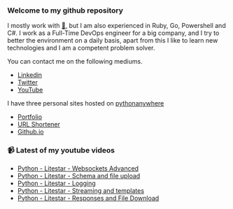 ### Welcome to my github repository

I mostly work with [:snake:](https://www.python.org/), but I am also experienced in Ruby, Go, Powershell and C#. I work as a Full-Time DevOps engineer for a big company, and I try to better the environment on a daily basis, apart from this I like to learn new technologies and I am a competent problem solver.

You can contact me on the following mediums.
- [Linkedin](https://www.linkedin.com/in/r3ap3rpy)
- [Twitter](https://twitter.com/r3ap3rpy)
- [YouTube](https://www.youtube.com/channel/UC1qkMXH8d2I9DDAtBSeEHqg)

I have three personal sites hosted on [pythonanywhere](https://www.pythonanywhere.com/)
- [Portfolio](http://r3ap3rpy.pythonanywhere.com/)
- [URL Shortener](http://shortenpy.pythonanywhere.com/)
- [Github.io](https://r3ap3rpy.github.io/)

### :video_camera: Latest of my youtube videos
<!-- YOUTUBE:START -->
- [Python - Litestar - Websockets Advanced](https://www.youtube.com/watch?v=GXgzRt7ZFVU)
- [Python - Litestar - Schema and file upload](https://www.youtube.com/watch?v=HINPJWrJOyI)
- [Python - Litestar - Logging](https://www.youtube.com/watch?v=xlcJQL5R9tk)
- [Python - Litestar - Streaming and templates](https://www.youtube.com/watch?v=jVjS-EkW6eo)
- [Python - Litestar - Responses and File Download](https://www.youtube.com/watch?v=1nZ7vl9jFaA)
<!-- YOUTUBE:END -->

